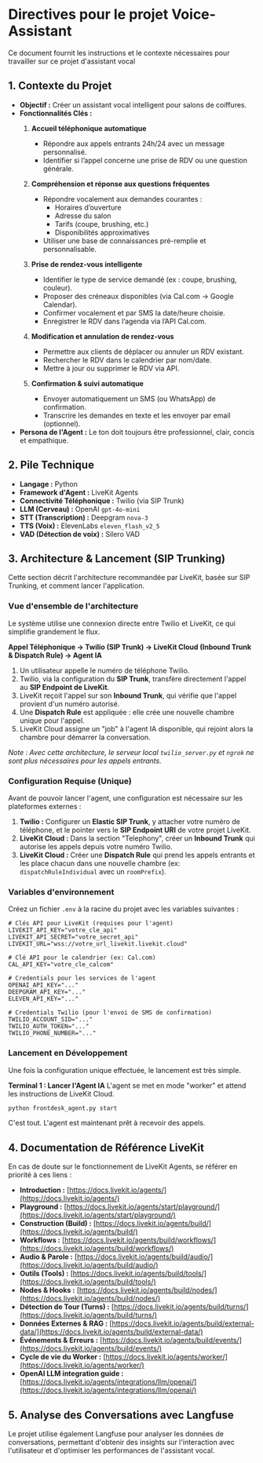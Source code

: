 # Directives pour le projet Voice-Assistant

Ce document fournit les instructions et le contexte nécessaires pour travailler sur ce projet d'assistant vocal

## 1. Contexte du Projet

- **Objectif :** Créer un assistant vocal intelligent pour salons de coiffures. 
- **Fonctionnalités Clés :**
  1. **Accueil téléphonique automatique**  
     - Répondre aux appels entrants 24h/24 avec un message personnalisé.  
     - Identifier si l’appel concerne une prise de RDV ou une question générale.

  2. **Compréhension et réponse aux questions fréquentes**  
     - Répondre vocalement aux demandes courantes :  
       - Horaires d’ouverture  
       - Adresse du salon  
       - Tarifs (coupe, brushing, etc.)  
       - Disponibilités approximatives  
     - Utiliser une base de connaissances pré-remplie et personnalisable.

  3. **Prise de rendez-vous intelligente**  
     - Identifier le type de service demandé (ex : coupe, brushing, couleur).  
     - Proposer des créneaux disponibles (via Cal.com → Google Calendar).  
     - Confirmer vocalement et par SMS la date/heure choisie.  
     - Enregistrer le RDV dans l’agenda via l’API Cal.com.

  4. **Modification et annulation de rendez-vous**  
     - Permettre aux clients de déplacer ou annuler un RDV existant.  
     - Rechercher le RDV dans le calendrier par nom/date.  
     - Mettre à jour ou supprimer le RDV via API.

  5. **Confirmation & suivi automatique**  
     - Envoyer automatiquement un SMS (ou WhatsApp) de confirmation.  
     - Transcrire les demandes en texte et les envoyer par email (optionnel).
- **Persona de l'Agent :** Le ton doit toujours être professionnel, clair, concis et empathique.

## 2. Pile Technique

- **Langage :** Python
- **Framework d'Agent :** LiveKit Agents
- **Connectivité Téléphonique :** Twilio (via SIP Trunk)
- **LLM (Cerveau) :** OpenAI `gpt-4o-mini`
- **STT (Transcription) :** Deepgram `nova-3` 
- **TTS (Voix) :** ElevenLabs `eleven_flash_v2_5`
- **VAD (Détection de voix) :** Silero VAD

## 3. Architecture & Lancement (SIP Trunking)

Cette section décrit l'architecture recommandée par LiveKit, basée sur SIP Trunking, et comment lancer l'application.

### Vue d'ensemble de l'architecture

Le système utilise une connexion directe entre Twilio et LiveKit, ce qui simplifie grandement le flux.

**Appel Téléphonique → Twilio (SIP Trunk) → LiveKit Cloud (Inbound Trunk & Dispatch Rule) → Agent IA**

1.  Un utilisateur appelle le numéro de téléphone Twilio.
2.  Twilio, via la configuration du **SIP Trunk**, transfère directement l'appel au **SIP Endpoint de LiveKit**.
3.  LiveKit reçoit l'appel sur son **Inbound Trunk**, qui vérifie que l'appel provient d'un numéro autorisé.
4.  Une **Dispatch Rule** est appliquée : elle crée une nouvelle chambre unique pour l'appel.
5.  LiveKit Cloud assigne un "job" à l'agent IA disponible, qui rejoint alors la chambre pour démarrer la conversation.

*Note : Avec cette architecture, le serveur local `twilio_server.py` et `ngrok` ne sont plus nécessaires pour les appels entrants.* 

### Configuration Requise (Unique)

Avant de pouvoir lancer l'agent, une configuration est nécessaire sur les plateformes externes :
1.  **Twilio :** Configurer un **Elastic SIP Trunk**, y attacher votre numéro de téléphone, et le pointer vers le **SIP Endpoint URI** de votre projet LiveKit.
2.  **LiveKit Cloud :** Dans la section "Telephony", créer un **Inbound Trunk** qui autorise les appels depuis votre numéro Twilio.
3.  **LiveKit Cloud :** Créer une **Dispatch Rule** qui prend les appels entrants et les place chacun dans une nouvelle chambre (ex: `dispatchRuleIndividual` avec un `roomPrefix`).

### Variables d'environnement

Créez un fichier `.env` à la racine du projet avec les variables suivantes :

```
# Clés API pour LiveKit (requises pour l'agent)
LIVEKIT_API_KEY="votre_cle_api"
LIVEKIT_API_SECRET="votre_secret_api"
LIVEKIT_URL="wss://votre_url_livekit.livekit.cloud"

# Clé API pour le calendrier (ex: Cal.com)
CAL_API_KEY="votre_cle_calcom"

# Credentials pour les services de l'agent
OPENAI_API_KEY="..."
DEEPGRAM_API_KEY="..."
ELEVEN_API_KEY="..."

# Credentials Twilio (pour l'envoi de SMS de confirmation)
TWILIO_ACCOUNT_SID="..."
TWILIO_AUTH_TOKEN="..."
TWILIO_PHONE_NUMBER="..."
```

### Lancement en Développement

Une fois la configuration unique effectuée, le lancement est très simple.

**Terminal 1 : Lancer l'Agent IA**
L'agent se met en mode "worker" et attend les instructions de LiveKit Cloud.
```bash
python frontdesk_agent.py start
```
C'est tout. L'agent est maintenant prêt à recevoir des appels.

## 4. Documentation de Référence LiveKit

En cas de doute sur le fonctionnement de LiveKit Agents, se référer en priorité à ces liens :

- **Introduction :** [https://docs.livekit.io/agents/](https://docs.livekit.io/agents/)
- **Playground :** [https://docs.livekit.io/agents/start/playground/](https://docs.livekit.io/agents/start/playground/)
- **Construction (Build) :** [https://docs.livekit.io/agents/build/](https://docs.livekit.io/agents/build/)
- **Workflows :** [https://docs.livekit.io/agents/build/workflows/](https://docs.livekit.io/agents/build/workflows/)
- **Audio & Parole :** [https://docs.livekit.io/agents/build/audio/](https://docs.livekit.io/agents/build/audio/)
- **Outils (Tools) :** [https://docs.livekit.io/agents/build/tools/](https://docs.livekit.io/agents/build/tools/)
- **Nodes & Hooks :** [https://docs.livekit.io/agents/build/nodes/](https://docs.livekit.io/agents/build/nodes/)
- **Détection de Tour (Turns) :** [https://docs.livekit.io/agents/build/turns/](https://docs.livekit.io/agents/build/turns/)
- **Données Externes & RAG :** [https://docs.livekit.io/agents/build/external-data/](https://docs.livekit.io/agents/build/external-data/)
- **Événements & Erreurs :** [https://docs.livekit.io/agents/build/events/](https://docs.livekit.io/agents/build/events/)
- **Cycle de vie du Worker :** [https://docs.livekit.io/agents/worker/](https://docs.livekit.io/agents/worker/)
- **OpenAI LLM integration guide :** [https://docs.livekit.io/agents/integrations/llm/openai/](https://docs.livekit.io/agents/integrations/llm/openai/)

## 5. Analyse des Conversations avec Langfuse

Le projet utilise également Langfuse pour analyser les données de conversations, permettant d'obtenir des insights sur l'interaction avec l'utilisateur et d'optimiser les performances de l'assistant vocal.